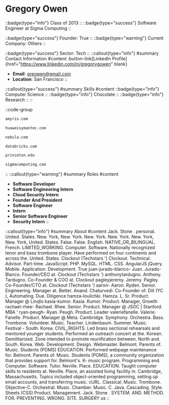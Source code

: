 # Gregory Owen
::badge{type="info"}
Class of 2013
::
::badge{type="success"}
Software Engineer at Sigma Computing
::

::badge{type="success"}
Founder: True
::
::badge{type="warning"}
Current Company: Others
::

::badge{type="success"}
Sector: Tech
::
::callout{type="info"}
#summary
Contact Information
#content
:button-link[LinkedIn Profile]{href="https://www.linkedin.com/in/gregorygowen" blank}
- **Email**: greowen@gmail.com
- **Location**: San Francisco
::

::callout{type="success"}
#summary
Skills
#content
::badge{type="info"}
Computer Science
::
::badge{type="info"}
Chocolate
::
::badge{type="info"}
Research
::
::

::code-group
```bash [Amyris]
amyris.com
```
```bash [Huawei Symantec Technologies]
huaweisymantec.com
```
```bash [Nebula]
nebula.com
```
```bash [Databricks]
databricks.com
```
```bash [Princeton University]
princeton.edu
```
```bash [Sigma Computing]
sigmacomputing.com
```
::
::callout{type="warning"}
#summary
Roles
#content
- **Software Developer**
- **Software Engineering Intern**
- **Cloud Security Intern**
- **Founder And President**
- **Software Engineer**
- **Intern**
- **Senior Software Engineer**
- **Security Intern**
::

::callout{type="info"}
#summary
About
#content
Jack. Stone . personal. United. States. New. York, New. York. New. York. New. York. New. York, New. York, United. States. False. False. English. NATIVE_OR_BILINGUAL. French. LIMITED_WORKING. Computer. Software. Nationally recognized tenor and bass trombone player. Have performed on four continents and across the. United. States. Clockout (Techstars ') Clockout. Technical. Advisor. Part-time. JavaScript. PHP. MySQL. HTML. CSS. AngularJS jQuery. Mobile. Application. Development. True juan-jurado-blanco- Juan. Jurado-Blanco. Founder/CEO at. Clockout (Techstars ') anthonytardugno. Anthony. Tardugno. Co-Founder & COO at. Clockout pagleyjeremy. Jeremy. Pagley. Co-Founder/CTO at. Clockout (Techstars ') aaron- Aaron. Ryden. Senior. Engineering. Manager at. Better. Anand. Chaturvedi. Co-Founder of. Dili (YC ), Automating. Due. Diligence hamza-loulichki. Hamza. L. Sr. Product. Manager @ Linqto kasia-kumor. Kasia. Kumor. Product. Manager, Growth rachael-rhee- Rachael. Rhee. Senior. Product. Manager @ JSOC | Stanford. MBA ‘ ryan-peugh- Ryan. Peugh. Product. Leader valeriefanelle. Valerie. Fanelle. Product. Manager @ Meta. Cambridge. Symphony. Orchestra. Bass. Trombone. Volunteer. Music. Teacher. Lindenbaum. Summer. Music. Festival - South. Korea. CIVIL_RIGHTS. Led brass sectional rehearsals and mentored younger students. Performed an outreach concert at the. Korean. Demilitarized. Zone intended to promote reunification between. North and. South. Korea. Web. Development. Design. Webmaster. Belmont. Parents of. Music. Students (POMS) EDUCATION. Performed webpage maintenance for. Belmont. Parents of. Music. Students (POMS), a community organization that provides support for. Belmont's. K- music program. Programming and. Computer. Software. Tutor. Neville. Place. EDUCATION. Taught computer skills to residents at. Neville. Place, an assisted living facility in. Cambridge, Massachusetts. Topics included object-oriented programming, setting up email accounts, and transferring music. cURL. Classical. Music. Trombone. Objective-C. Orchestral. Music. Chamber. Music. C. Java. Cascading. Style. Sheets (CSS) Product. Management. Jack. Stone . SYSTEM. AND. METHOD. FOR. PREVENTING. WRONG. SITE. SURGERY us
::
